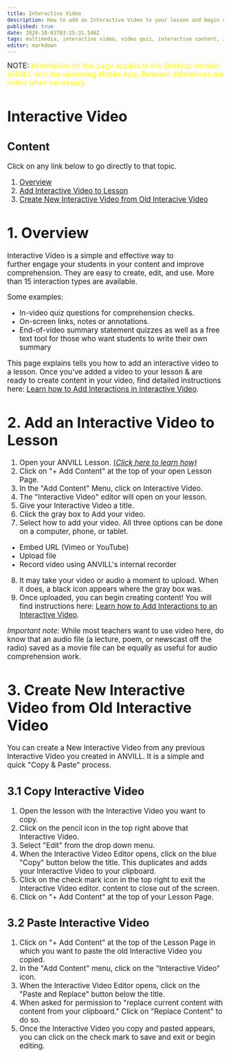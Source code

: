 ```yaml
---
title: Interactive Video
description: How to add an Interactive Video to your lesson and begin creating content
published: true
date: 2020-10-01T03:25:31.546Z
tags: multimedia, interactive video, video quiz, interactive content, interactive media, interactions, create interactive video, create interactive content, video help
editor: markdown
---
```


<big>NOTE:</big> <big><span style="color: yellow;">Information on this page applies to  the Desktop version ANVILL and the upcoming Mobile App. Relevant differences are noted when necessary.</span>  
  
# Interactive Video
## Content
  Click on any link below to go directly to that topic.
  1. [Overview](/en/teachers/interactivevideo#h-2-overview)
  1. [Add Interactive Video to Lesson](/en/teachers/interactivevideo#h-2-add-an-interactive-video-to-lesson)
  1. [Create New Interactive Video from Old Interacive Video](/en/teachers/interactivevideo#h-3-create-new-interactive-video-from-old-interactive-video)
  
  # 1. Overview
  Interactive Video is a simple and effective way to further engage your students in your content and improve comprehension. They are easy to create, edit, and use. More than 15 interaction types are available.
  
Some examples:
  - In-video quiz questions for comprehension checks.
  - On-screen links, notes or annotations.
  - End-of-video summary statement quizzes as well as a free text tool for those who want students to write their own summary

This page explains tells you how to add an interactive video to a lesson. Once you've added a video to your lesson & are ready to create content in your video, find detailed instructions here: [Learn how to Add Interactions in Interactive Video](/en/videointeractions).
  
  # 2. Add an Interactive Video to Lesson
  1. Open your ANVILL Lesson. [(*Click here to learn how)*](/en/createlesson#h-3-open-an-existing-lesson)
  1. Click on "+ Add Content" at the top of your open Lesson Page. 
  1. In the "Add Content" Menu, click on Interactive Video. 
  1. The "Interactive Video" editor will open on your lesson.
  1. Give your Interactive Video a title. 
  1. Click the gray box to Add your video. 
  1. Select how to add your video. All three options can be done on a computer, phone, or tablet.
  - Embed URL (Vimeo or YouTube)
  - Upload file 
  - Record video using ANVILL's internal recorder
  8. It may take your video or audio a moment to upload. When it does, a black icon appears where the gray box was.
  5. Once uploaded, you can begin creating content! You will find instructions here:
[Learn how to Add Interactions to an Interactive Video](/en/videointeractions).

*Important note:* While most teachers want to use video here, do know that an audio file (a lecture, poem, or newscast off the radio) saved as a movie file can be equally as useful for audio comprehension work. 


# 3. Create New Interactive Video from Old Interactive Video
  You can create a New Interactive Video from any previous Interactive Video you created in ANVILL. It is a simple and quick "Copy & Paste" process. 

## 3.1 Copy Interactive Video
  1. Open the lesson with the Interactive Video you want to copy.
  1. Click on the pencil icon in the top right above that Interactive Video.
  1. Select "Edit" from the drop down menu.
  1. When the Interactive Video Editor opens, click on the blue "Copy" button below the title. This duplicates and adds your Interactive Video to your clipboard. 
  1. Click on the check mark icon in the top right to exit the Interactive Video editor.
  content to close out of the screen.
  1. Click on "+ Add Content" at the top of your Lesson Page.
  
  ## 3.2 Paste Interactive Video
  1. Click on "+ Add Content" at the top of the Lesson Page in which you want to paste the old Interactive Video you copied.
  1. In the "Add Content" menu, click on the "Interactive Video" icon.
  1. When the Interactive Video Editor opens, click on the "Paste and Replace" button below the title.
  1.  When asked for permission to "replace current content with content from your clipboard." Click on "Replace Content" to do so. 
  1. Once the Interactive Video you copy and pasted appears, you can click on the check mark to save and exit or begin editing.


 

